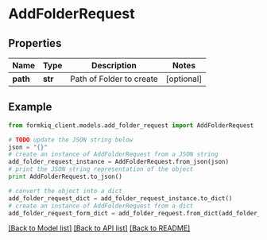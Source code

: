 # AddFolderRequest


## Properties

Name | Type | Description | Notes
------------ | ------------- | ------------- | -------------
**path** | **str** | Path of Folder to create | [optional] 

## Example

```python
from formkiq_client.models.add_folder_request import AddFolderRequest

# TODO update the JSON string below
json = "{}"
# create an instance of AddFolderRequest from a JSON string
add_folder_request_instance = AddFolderRequest.from_json(json)
# print the JSON string representation of the object
print AddFolderRequest.to_json()

# convert the object into a dict
add_folder_request_dict = add_folder_request_instance.to_dict()
# create an instance of AddFolderRequest from a dict
add_folder_request_form_dict = add_folder_request.from_dict(add_folder_request_dict)
```
[[Back to Model list]](../README.md#documentation-for-models) [[Back to API list]](../README.md#documentation-for-api-endpoints) [[Back to README]](../README.md)


